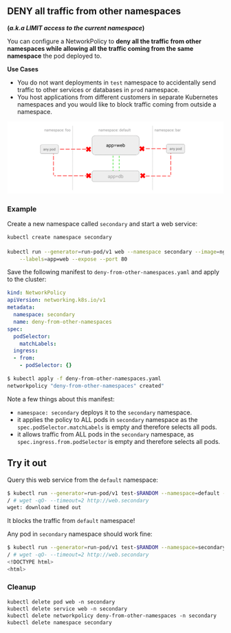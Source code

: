 ## DENY all traffic from other namespaces

__(_a.k.a  LIMIT access to the current namespace_)__

You can configure a NetworkPolicy to **deny all the traffic from other
namespaces while allowing all the traffic coming from the same namespace** the
pod deployed to.

**Use Cases**
- You do not want deployments in `test` namespace to accidentally
  send traffic to other services or databases in `prod` namespace.
- You host applications from different customers in separate Kubernetes
  namespaces and you would like to block traffic coming from outside a
  namespace.

![Diagram of DENY all traffic from other namespaces policy](img/4.gif)

### Example

Create a new namespace called `secondary` and start a web service:

```sh
kubectl create namespace secondary

kubectl run --generator=run-pod/v1 web --namespace secondary --image=nginx \
    --labels=app=web --expose --port 80
```

Save the following manifest to `deny-from-other-namespaces.yaml` and apply
to the cluster:

```yaml
kind: NetworkPolicy
apiVersion: networking.k8s.io/v1
metadata:
  namespace: secondary
  name: deny-from-other-namespaces
spec:
  podSelector:
    matchLabels:
  ingress:
  - from:
    - podSelector: {}
```

```sh
$ kubectl apply -f deny-from-other-namespaces.yaml
networkpolicy "deny-from-other-namespaces" created"
```

Note a few things about this manifest:

- `namespace: secondary` deploys it to the `secondary` namespace.
- it applies the policy to ALL pods in `secondary` namespace as the
  `spec.podSelector.matchLabels` is empty and therefore selects all pods.
- it allows traffic from ALL pods in the `secondary` namespace, as
   `spec.ingress.from.podSelector` is empty and therefore selects all pods.

## Try it out

Query this web service from the `default` namespace:

```sh
$ kubectl run --generator=run-pod/v1 test-$RANDOM --namespace=default --rm -i -t --image=alpine -- sh
/ # wget -qO- --timeout=2 http://web.secondary
wget: download timed out
```

It blocks the traffic from `default` namespace!

Any pod in `secondary` namespace should work fine:

```sh
$ kubectl run --generator=run-pod/v1 test-$RANDOM --namespace=secondary --rm -i -t --image=alpine -- sh
/ # wget -qO- --timeout=2 http://web.secondary
<!DOCTYPE html>
<html>
```

### Cleanup

    kubectl delete pod web -n secondary
    kubectl delete service web -n secondary
    kubectl delete networkpolicy deny-from-other-namespaces -n secondary
    kubectl delete namespace secondary
